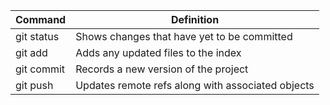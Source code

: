 | Command | Definition |
| --- | --- |
| git status | Shows changes that have yet to be committed |
| git add | Adds any updated files to the index |
| git commit | Records a new version of the project |
| git push | Updates remote refs along with associated objects |

